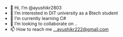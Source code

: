 - 👋 Hi, I’m @ayushikr2803
- 👀 I’m interested in DIT university as a Btech student
- 🌱 I’m currently learning C#
- 💞️ I’m looking to collaborate on ..
- 📫 How to reach me ...ayushikr222@gmail.com

<!---
ayushikr2803/ayushikr2803 is a ✨ special ✨ repository because its `README.md` (this file) appears on your GitHub profile.
You can click the Preview link to take a look at your changes.
--->
